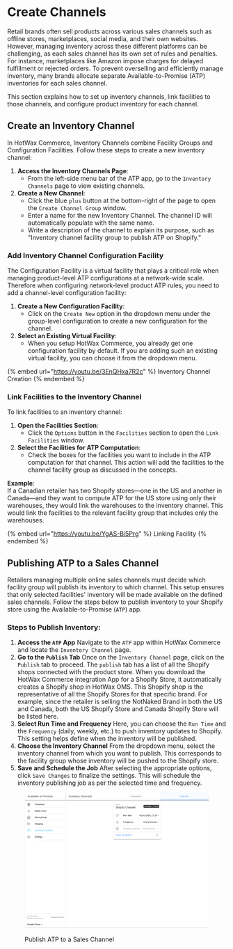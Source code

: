 # Create Channels

Retail brands often sell products across various sales channels such as offline stores, marketplaces, social media, and their own websites. However, managing inventory across these different platforms can be challenging, as each sales channel has its own set of rules and penalties. For instance, marketplaces like Amazon impose charges for delayed fulfillment or rejected orders. To prevent overselling and efficiently manage inventory, many brands allocate separate Available-to-Promise (ATP) inventories for each sales channel.

This section explains how to set up inventory channels, link facilities to those channels, and configure product inventory for each channel.

## Create an Inventory Channel

In HotWax Commerce, Inventory Channels combine Facility Groups and Configuration Facilities. Follow these steps to create a new inventory channel:

1. **Access the Inventory Channels Page**:
   * From the left-side menu bar of the ATP app, go to the `Inventory Channels` page to view existing channels.
2. **Create a New Channel**:
   * Click the blue `plus` button at the bottom-right of the page to open the `Create Channel Group` window.
   * Enter a name for the new Inventory Channel. The channel ID will automatically populate with the same name.
   * Write a description of the channel to explain its purpose, such as "Inventory channel facility group to publish ATP on Shopify."

### Add Inventory Channel Configuration Facility

The Configuration Facility is a virtual facility that plays a critical role when managing product-level ATP configurations at a network-wide scale. Therefore when configuring network-level product ATP rules, you need to add a channel-level configuration facility:

1. **Create a New Configuration Facility**:
   * Click on the `Create New` option in the dropdown menu under the group-level configuration to create a new configuration for the channel.
2. **Select an Existing Virtual Facility**:
   * When you setup HotWax Commerce, you already get one configuration facility by default. If you are adding such an existing virtual facility, you can choose it from the dropdown menu.

{% embed url="https://youtu.be/3EnQHxa7R2c" %}
Inventory Channel Creation
{% endembed %}



### Link Facilities to the Inventory Channel

To link facilities to an inventory channel:

1. **Open the Facilities Section**:
   * Click the `Options` button in the `Facilities` section to open the `Link Facilities` window.
2. **Select the Facilities for ATP Computation**:
   * Check the boxes for the facilities you want to include in the ATP computation for that channel. This action will add the facilities to the channel facility group as discussed in the concepts.

**Example**:\
If a Canadian retailer has two Shopify stores—one in the US and another in Canada—and they want to compute ATP for the US store using only their warehouses, they would link the warehouses to the inventory channel. This would link the facilities to the relevant facility group that includes only the warehouses.

{% embed url="https://youtu.be/YgAS-Bi5Prg" %}
Linking Facility
{% endembed %}



## Publishing ATP to a Sales Channel

Retailers managing multiple online sales channels must decide which facility group will publish its inventory to which channel. This setup ensures that only selected facilities' inventory will be made available on the defined sales channels. Follow the steps below to publish inventory to your Shopify store using the Available-to-Promise (`ATP`) app.

### Steps to Publish Inventory:

1. **Access the `ATP` App** Navigate to the `ATP` app within HotWax Commerce and locate the `Inventory Channel` page.
2. **Go to the `Publish` Tab** Once on the `Inventory Channel` page, click on the `Publish` tab to proceed. The `publish` tab has a list of all the Shopify shops connected with the product store. When you download the HotWax Commerce integration App for a Shopify Store, it automatically creates a Shopify shop in HotWax OMS. This Shopify shop is the representative of all the Shopify Stores for that specific brand. For example, since the retailer is selling the NotNaked Brand in both the US and Canada, both the US Shopify Store and Canada Shopify Store will be listed here.
3. **Select Run Time and Frequency** Here, you can choose the `Run Time` and the `Frequency` (daily, weekly, etc.) to push inventory updates to Shopify. This setting helps define when the inventory will be published.
4. **Choose the Inventory Channel** From the dropdown menu, select the inventory channel from which you want to publish. This corresponds to the facility group whose inventory will be pushed to the Shopify store.
5. **Save and Schedule the Job** After selecting the appropriate options, click `Save Changes` to finalize the settings. This will schedule the inventory publishing job as per the selected time and frequency.



<figure><img src="../.gitbook/assets/publish-atp-to-sales-channel 1.png" alt=""><figcaption><p>Publish ATP to a Sales Channel</p></figcaption></figure>



